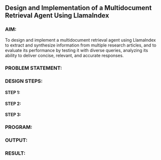 ## Design and Implementation of a Multidocument Retrieval Agent Using LlamaIndex

### AIM:
To design and implement a multidocument retrieval agent using LlamaIndex to extract and synthesize information from multiple research articles, and to evaluate its performance by testing it with diverse queries, analyzing its ability to deliver concise, relevant, and accurate responses.

### PROBLEM STATEMENT:

### DESIGN STEPS:

#### STEP 1:

#### STEP 2:

#### STEP 3:

### PROGRAM:

### OUTPUT:

### RESULT:
